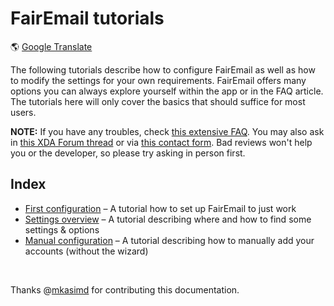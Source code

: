 <a name="main"></a>
# FairEmail tutorials

&#x1F30E; [Google Translate](https://translate.google.com/translate?sl=en&u=https%3A%2F%2Fgithub.com%2FM66B%2FFairEmail%2Ftree%2Fmaster%2Ftutorials)

The following tutorials describe how to configure FairEmail as well as how to modify the settings for your own requirements.
FairEmail offers many options you can always explore yourself within the app or in the FAQ article.
The tutorials here will only cover the basics that should suffice for most users.

**NOTE:** If you have any troubles, check [this extensive FAQ](https://github.com/34j/FairEmailFree/blob/master/FAQ.md).
You may also ask in [this XDA Forum thread](https://forum.xda-developers.com/t/app-5-0-fairemail-fully-featured-open-source-privacy-oriented-email-app.3824168/)
or via [this contact form](https://contact.faircode.eu/?product=fairemailsupport). Bad reviews won't help you or the developer, so please try asking in person first.

## Index

* [First configuration](https://github.com/34j/FairEmailFree/blob/master/tutorials/FIRST-CONFIG.md) &#8211; A tutorial how to set up FairEmail to just work
* [Settings overview](https://github.com/34j/FairEmailFree/blob/master/tutorials/SETTINGS-OVERVIEW.md) &#8211; A tutorial describing where and how to find some settings & options
* [Manual configuration](https://github.com/34j/FairEmailFree/blob/master/tutorials/MANUAL-CONFIG.md) &#8211; A tutorial describing how to manually add your accounts (without the wizard)

<br>

Thanks @[mkasimd](https://github.com/mkasimd/) for contributing this documentation.
